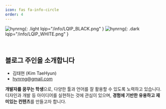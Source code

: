 ```yaml
---
icon: fas fa-info-circle
order: 4
---
```


<!-- fas fa-info-circle -->

![hynrng](/info/hynrng_black.png){: .light lqip="/info/LQIP_BLACK.png" }
![hynrng](/info/hynrng_white.png){: .dark lqip="/info/LQIP_WHITE.png" }

<br>

## **블로그 주인을 소개합니다**

- 김태현 (Kim TaeHyun)
- hynrng@gmail.com

**개발자를 꿈꾸는 학생**으로, 다양한 툴과 언어를 잘 활용할 수 있도록 노력하고 있습니다. 디자인과 개발 등 아이디어를 실현하는 것에 관심이 있으며, **경험에 기반한 유용하고 재미있는 컨텐츠**를 만들고자 합니다.

